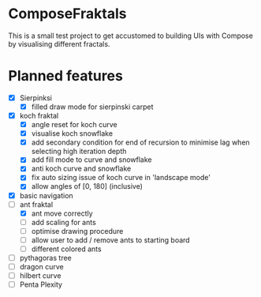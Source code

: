 # ComposeFraktals

This is a small test project to get accustomed to building UIs with Compose by visualising different fractals.

# Planned features
- [x] Sierpinksi
    - [x] filled draw mode for sierpinski carpet
- [x] koch fraktal
  - [x] angle reset for koch curve
  - [x] visualise koch snowflake
  - [x] add secondary condition for end of recursion to minimise lag when selecting high iteration depth
  - [x] add fill mode to curve and snowflake
  - [x] anti koch curve and snowflake
  - [x] fix auto sizing issue of koch curve in 'landscape mode'
  - [x] allow angles of [0, 180] (inclusive)
- [x] basic navigation
- [ ] ant fraktal
  - [x] ant move correctly
  - [ ] add scaling for ants
  - [ ] optimise drawing procedure
  - [ ] allow user to add / remove ants to starting board
  - [ ] different colored ants
- [ ] pythagoras tree
- [ ] dragon curve
- [ ] hilbert curve
- [ ] Penta Plexity